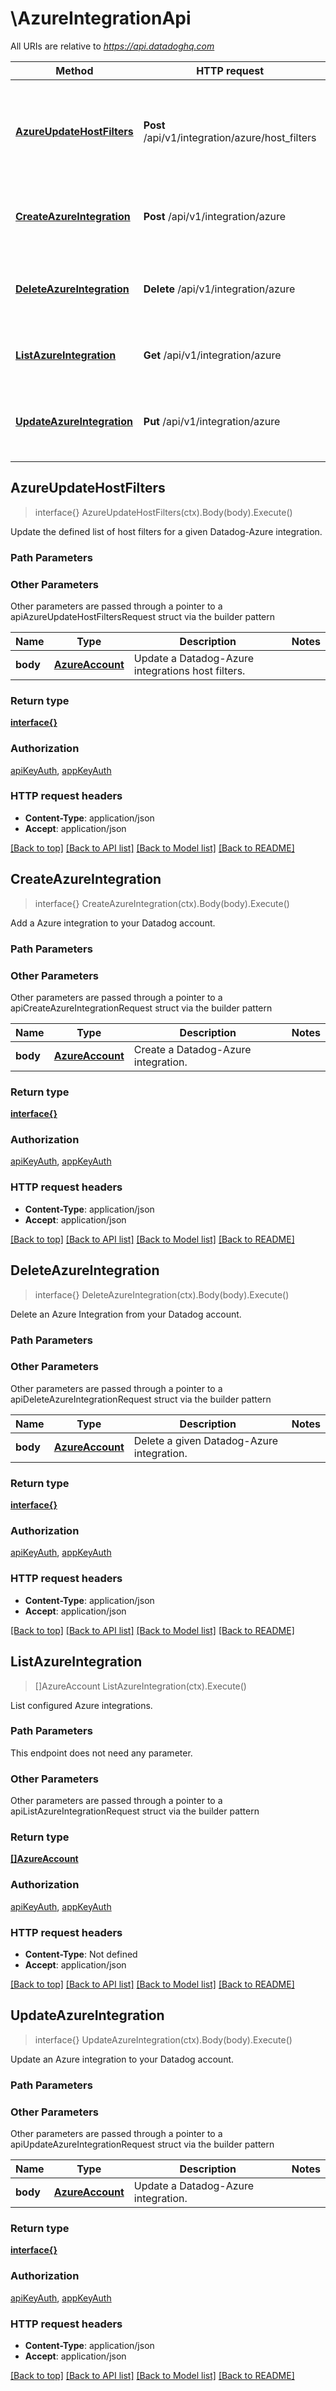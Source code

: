 # \AzureIntegrationApi

All URIs are relative to *https://api.datadoghq.com*

Method | HTTP request | Description
------------- | ------------- | -------------
[**AzureUpdateHostFilters**](AzureIntegrationApi.md#AzureUpdateHostFilters) | **Post** /api/v1/integration/azure/host_filters | Update the defined list of host filters for a given Datadog-Azure integration.
[**CreateAzureIntegration**](AzureIntegrationApi.md#CreateAzureIntegration) | **Post** /api/v1/integration/azure | Add a Azure integration to your Datadog account.
[**DeleteAzureIntegration**](AzureIntegrationApi.md#DeleteAzureIntegration) | **Delete** /api/v1/integration/azure | Delete an Azure Integration from your Datadog account.
[**ListAzureIntegration**](AzureIntegrationApi.md#ListAzureIntegration) | **Get** /api/v1/integration/azure | List configured Azure integrations.
[**UpdateAzureIntegration**](AzureIntegrationApi.md#UpdateAzureIntegration) | **Put** /api/v1/integration/azure | Update an Azure integration to your Datadog account.



## AzureUpdateHostFilters

> interface{} AzureUpdateHostFilters(ctx).Body(body).Execute()

Update the defined list of host filters for a given Datadog-Azure integration.



### Path Parameters



### Other Parameters

Other parameters are passed through a pointer to a apiAzureUpdateHostFiltersRequest struct via the builder pattern


Name | Type | Description  | Notes
------------- | ------------- | ------------- | -------------
 **body** | [**AzureAccount**](AzureAccount.md) | Update a Datadog-Azure integrations host filters. | 

### Return type

[**interface{}**](interface{}.md)

### Authorization

[apiKeyAuth](../README.md#apiKeyAuth), [appKeyAuth](../README.md#appKeyAuth)

### HTTP request headers

- **Content-Type**: application/json
- **Accept**: application/json

[[Back to top]](#) [[Back to API list]](../README.md#documentation-for-api-endpoints)
[[Back to Model list]](../README.md#documentation-for-models)
[[Back to README]](../README.md)


## CreateAzureIntegration

> interface{} CreateAzureIntegration(ctx).Body(body).Execute()

Add a Azure integration to your Datadog account.



### Path Parameters



### Other Parameters

Other parameters are passed through a pointer to a apiCreateAzureIntegrationRequest struct via the builder pattern


Name | Type | Description  | Notes
------------- | ------------- | ------------- | -------------
 **body** | [**AzureAccount**](AzureAccount.md) | Create a Datadog-Azure integration. | 

### Return type

[**interface{}**](interface{}.md)

### Authorization

[apiKeyAuth](../README.md#apiKeyAuth), [appKeyAuth](../README.md#appKeyAuth)

### HTTP request headers

- **Content-Type**: application/json
- **Accept**: application/json

[[Back to top]](#) [[Back to API list]](../README.md#documentation-for-api-endpoints)
[[Back to Model list]](../README.md#documentation-for-models)
[[Back to README]](../README.md)


## DeleteAzureIntegration

> interface{} DeleteAzureIntegration(ctx).Body(body).Execute()

Delete an Azure Integration from your Datadog account.



### Path Parameters



### Other Parameters

Other parameters are passed through a pointer to a apiDeleteAzureIntegrationRequest struct via the builder pattern


Name | Type | Description  | Notes
------------- | ------------- | ------------- | -------------
 **body** | [**AzureAccount**](AzureAccount.md) | Delete a given Datadog-Azure integration. | 

### Return type

[**interface{}**](interface{}.md)

### Authorization

[apiKeyAuth](../README.md#apiKeyAuth), [appKeyAuth](../README.md#appKeyAuth)

### HTTP request headers

- **Content-Type**: application/json
- **Accept**: application/json

[[Back to top]](#) [[Back to API list]](../README.md#documentation-for-api-endpoints)
[[Back to Model list]](../README.md#documentation-for-models)
[[Back to README]](../README.md)


## ListAzureIntegration

> []AzureAccount ListAzureIntegration(ctx).Execute()

List configured Azure integrations.



### Path Parameters

This endpoint does not need any parameter.

### Other Parameters

Other parameters are passed through a pointer to a apiListAzureIntegrationRequest struct via the builder pattern


### Return type

[**[]AzureAccount**](AzureAccount.md)

### Authorization

[apiKeyAuth](../README.md#apiKeyAuth), [appKeyAuth](../README.md#appKeyAuth)

### HTTP request headers

- **Content-Type**: Not defined
- **Accept**: application/json

[[Back to top]](#) [[Back to API list]](../README.md#documentation-for-api-endpoints)
[[Back to Model list]](../README.md#documentation-for-models)
[[Back to README]](../README.md)


## UpdateAzureIntegration

> interface{} UpdateAzureIntegration(ctx).Body(body).Execute()

Update an Azure integration to your Datadog account.



### Path Parameters



### Other Parameters

Other parameters are passed through a pointer to a apiUpdateAzureIntegrationRequest struct via the builder pattern


Name | Type | Description  | Notes
------------- | ------------- | ------------- | -------------
 **body** | [**AzureAccount**](AzureAccount.md) | Update a Datadog-Azure integration. | 

### Return type

[**interface{}**](interface{}.md)

### Authorization

[apiKeyAuth](../README.md#apiKeyAuth), [appKeyAuth](../README.md#appKeyAuth)

### HTTP request headers

- **Content-Type**: application/json
- **Accept**: application/json

[[Back to top]](#) [[Back to API list]](../README.md#documentation-for-api-endpoints)
[[Back to Model list]](../README.md#documentation-for-models)
[[Back to README]](../README.md)

